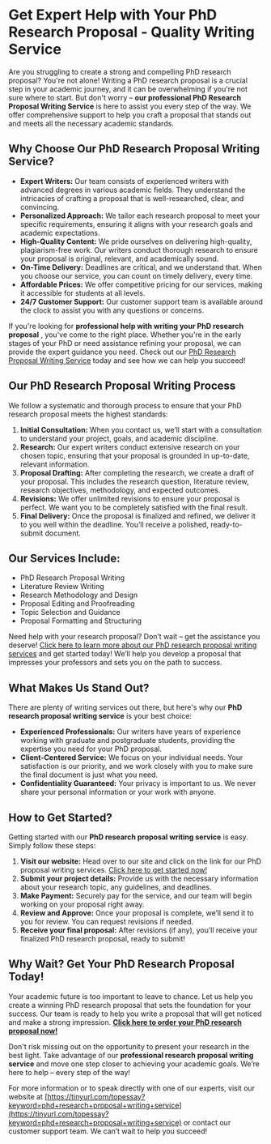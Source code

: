# Get Expert Help with Your PhD Research Proposal - Quality Writing Service

Are you struggling to create a strong and compelling PhD research proposal? You're not alone! Writing a PhD research proposal is a crucial step in your academic journey, and it can be overwhelming if you're not sure where to start. But don't worry – **our professional PhD Research Proposal Writing Service** is here to assist you every step of the way. We offer comprehensive support to help you craft a proposal that stands out and meets all the necessary academic standards.

## Why Choose Our PhD Research Proposal Writing Service?

- **Expert Writers:** Our team consists of experienced writers with advanced degrees in various academic fields. They understand the intricacies of crafting a proposal that is well-researched, clear, and convincing.
- **Personalized Approach:** We tailor each research proposal to meet your specific requirements, ensuring it aligns with your research goals and academic expectations.
- **High-Quality Content:** We pride ourselves on delivering high-quality, plagiarism-free work. Our writers conduct thorough research to ensure your proposal is original, relevant, and academically sound.
- **On-Time Delivery:** Deadlines are critical, and we understand that. When you choose our service, you can count on timely delivery, every time.
- **Affordable Prices:** We offer competitive pricing for our services, making it accessible for students at all levels.
- **24/7 Customer Support:** Our customer support team is available around the clock to assist you with any questions or concerns.

If you're looking for **professional help with writing your PhD research proposal** , you've come to the right place. Whether you're in the early stages of your PhD or need assistance refining your proposal, we can provide the expert guidance you need. Check out our [PhD Research Proposal Writing Service](https://tinyurl.com/topessay?keyword=phd+research+proposal+writing+service) today and see how we can help you succeed!

## Our PhD Research Proposal Writing Process

We follow a systematic and thorough process to ensure that your PhD research proposal meets the highest standards:

1. **Initial Consultation:** When you contact us, we’ll start with a consultation to understand your project, goals, and academic discipline.
2. **Research:** Our expert writers conduct extensive research on your chosen topic, ensuring that your proposal is grounded in up-to-date, relevant information.
3. **Proposal Drafting:** After completing the research, we create a draft of your proposal. This includes the research question, literature review, research objectives, methodology, and expected outcomes.
4. **Revisions:** We offer unlimited revisions to ensure your proposal is perfect. We want you to be completely satisfied with the final result.
5. **Final Delivery:** Once the proposal is finalized and refined, we deliver it to you well within the deadline. You’ll receive a polished, ready-to-submit document.

## Our Services Include:

- PhD Research Proposal Writing
- Literature Review Writing
- Research Methodology and Design
- Proposal Editing and Proofreading
- Topic Selection and Guidance
- Proposal Formatting and Structuring

Need help with your research proposal? Don’t wait – get the assistance you deserve! [Click here to learn more about our PhD research proposal writing services](https://tinyurl.com/topessay?keyword=phd+research+proposal+writing+service) and get started today! We’ll help you develop a proposal that impresses your professors and sets you on the path to success.

## What Makes Us Stand Out?

There are plenty of writing services out there, but here's why our **PhD research proposal writing service** is your best choice:

- **Experienced Professionals:** Our writers have years of experience working with graduate and postgraduate students, providing the expertise you need for your PhD proposal.
- **Client-Centered Service:** We focus on your individual needs. Your satisfaction is our priority, and we work closely with you to make sure the final document is just what you need.
- **Confidentiality Guaranteed:** Your privacy is important to us. We never share your personal information or your work with anyone.

## How to Get Started?

Getting started with our **PhD research proposal writing service** is easy. Simply follow these steps:

1. **Visit our website:** Head over to our site and click on the link for our PhD proposal writing services. [Click here to get started now!](https://tinyurl.com/topessay?keyword=phd+research+proposal+writing+service)
2. **Submit your project details:** Provide us with the necessary information about your research topic, any guidelines, and deadlines.
3. **Make Payment:** Securely pay for the service, and our team will begin working on your proposal right away.
4. **Review and Approve:** Once your proposal is complete, we’ll send it to you for review. You can request revisions if needed.
5. **Receive your final proposal:** After revisions (if any), you’ll receive your finalized PhD research proposal, ready to submit!

## Why Wait? Get Your PhD Research Proposal Today!

Your academic future is too important to leave to chance. Let us help you create a winning PhD research proposal that sets the foundation for your success. Our team is ready to help you write a proposal that will get noticed and make a strong impression. **[Click here to order your PhD research proposal now!](https://tinyurl.com/topessay?keyword=phd+research+proposal+writing+service)**

Don't risk missing out on the opportunity to present your research in the best light. Take advantage of our **professional research proposal writing service** and move one step closer to achieving your academic goals. We’re here to help – every step of the way!

For more information or to speak directly with one of our experts, visit our website at [https://tinyurl.com/topessay?keyword=phd+research+proposal+writing+service](https://tinyurl.com/topessay?keyword=phd+research+proposal+writing+service) or contact our customer support team. We can’t wait to help you succeed!

